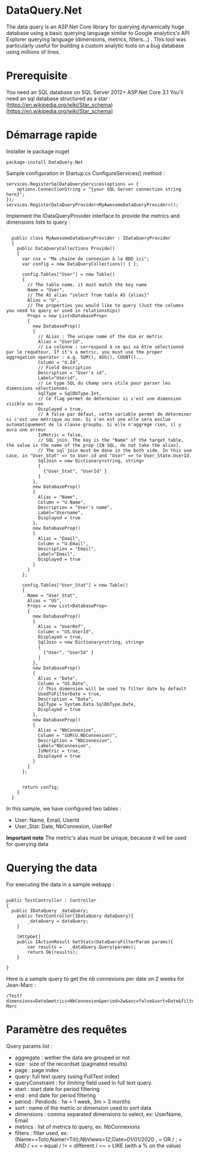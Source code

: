 # DataQuery.Net
The data query is an ASP.Net Core library for querying dynamically huge database using a basic querying language similar to Google analytics's API Explorer querying language (dimensions, metrics, filters...) .
This tool was particularly useful for building a custom analytic tools on a bug database using millions of lines.

# Prerequisite
You need an SQL database on SQL Server 2012+
ASP.Net Core 3.1
You'll need an sql database structured as a star : (https://en.wikipedia.org/wiki/Star_schema)[https://en.wikipedia.org/wiki/Star_schema]

# Démarrage rapide

Installer le package nuget
```
package-install DataQuery.Net
```

Sample configuration in Startup.cs ConfigureServices() method :
```CSharp
services.RegisterSqlDataQueryServices(options => {
    options.ConnectionString = "{your SQL Server connection string here}";
});
services.RegisterDataQueryProvider<MyAwesomeDataQueryProvider>();
```
Implement the IDataQueryProvider interface to provide the metrics and dimensions lists to query :
```CSharp

  public class MyAwesomeDataQueryProvider : IDataQueryProvider
  {
    public DataQueryCollections Provide()
    {
      var cnx = "Ma chaine de connexion à la BDD ici";
      var config = new DataQueryCollections() { };

      config.Tables["User"] = new Table()
      {
        // The table name, it must match the key name
        Name = "User",
        // The AS alias "select from table AS {alias}"
        Alias = "U",
        // The properties you would like to query (Just the columns you need to query or used in relationships)
        Props = new List<DatabaseProp>
        {
          new DatabaseProp()
          {
			// ALias : The unique name of the dim or metric
            Alias = "UserId",
			// La colonne : correspond à ce qui va être sélectionné par le requêteur. If it's a metric, you must use the proper aggregation operator : e.g. SUM(), AVG(), COUNT()...
            Column = "U.Id",
			// Field description
            Description = "User's id",
            Label="Userid",
            // Le type SQL du champ sera utile pour parser les dimensions sélectionnés.
            SqlType = SqlDbType.Int,
            // Ce flag permet de déterminer si c'est une dimension visible ou non
            Displayed = true,
            // A false par défaut, cette variable permet de déterminer si c'est une métrique ou non. Si s'en est une elle sera exclue automatiquement de la clause groupby. Si elle n'aggrège rien, il y aura une erreur
            IsMetric = false,
            // SQL join. The key is the "Name" of the target table, the value is the name of the prop (IN SQL, do not take the alias).
            // The sql join must be done in the both side. In this use case, in "User_Stat" => to User.id and "User" => to User_State.UserId.
            SqlJoin = new Dictionary<string, string>
            {
              {"User_Stat", "UserId" }
            }
          },
          new DatabaseProp()
          {
            Alias = "Name",
            Column = "U.Name",
            Description = "User's name",
            Label="Username",
            Displayed = true
          },
          new DatabaseProp()
          {
            Alias = "Email",
            Column = "U.Email",
            Description = "Email",
            Label="Email",
            Displayed = true
          }
        }
      };

      config.Tables["User_Stat"] = new Table()
      {
        Name = "User_Stat",
        Alias = "US",
        Props = new List<DatabaseProp>
        {
          new DatabaseProp()
          {
            Alias = "UserRef",
            Column = "US.UserId",
            Displayed = true,
            SqlJoin = new Dictionary<string, string>
            {
              {"User", "UserId" }
            }
          },
          new DatabaseProp()
          {
            Alias = "Date",
            Column = "US.Date",  
			// This dimension will be used to filter date by default
			UsedToFilterDate = true,
            Description = "Date",
            SqlType = System.Data.SqlDbType.Date,
            Displayed = true
          },
          new DatabaseProp()
          {
            Alias = "NbConnexion",
            Column = "SUM(U.NbConnexion)",
            Description = "NbConnexion",
            Label="NbConnexion",
            IsMetric = true,
            Displayed = true
          }
        }
      };


      return config;
    }
  }
```

In this sample, we have configured two tables : 
- User: Name, Email, UserId
- User_Stat: Date, NbConnexion, UserRef

**Important note**
The metric's alias must be unique, because it will be used for querying data

# Querying the data
For executing the data in a sample webapp : 
```CSharp

public TestController : Controller
{
  public IDataQuery _dataQuery;
	public TestController(IDataQuery dataQuery){
		_dataQuery = dataQuery;
	}

	[HttpGet]
	public IActionResult GetStats(DataQueryFilterParam params){
	    var results =	_dataQuery.Query(params);
		return Ok(results);
	}

}

```

Here is a sample query to get the nb connexions per date on 2 weeks for Jean-Marc :
```CSharp
/Test?dimensions=Date&metrics=NbConnexion&period=2w&asc=false&sort=Date&filters=Name%3DJean-Marc
```


# Paramètre des requêtes
Query params list :
- aggregate : wether the data are grouped or not
- size : size of the recordset (paginated results)
- page : page index
- query: full text query (using FullText index)
- queryConstraint : for limiting field used in full text query.
- start : start date for period filtering
- end :  end  date for period filtering
- period : Perdiods : 1w = 1 week, 3m = 3 months
- sort : name of the metric or dimension used to sort data
- dimensions : comma separated dimensions to select, ex: UserName, Email
- metrics : list of metrics to query, ex: NbConnexions
- filters : filter used, ex: (Name==Toto,Name!=Titi);NbViews>12;Date>01/01/2020
, = OR / ; = AND / == = equal / != = different / =~ = LIKE (with a % on the value)
